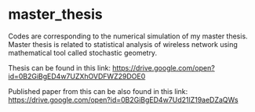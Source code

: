 # master_thesis

Codes are corresponding to the numerical simulation of my master thesis. 
Master thesis is related to statistical analysis of wireless network using mathematical tool called stochastic geometry.

Thesis can be found in this link:  https://drive.google.com/open?id=0B2GiBgED4w7UZXhOVDFWZ29DOE0

Published paper from this can be also found in this link: https://drive.google.com/open?id=0B2GiBgED4w7Ud21lZ19aeDZaQWs 

